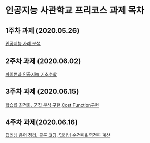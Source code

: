 # 인공지능 사관학교 프리코스 과제 목차

## 1주차 과제 (2020.05.26)
[인공지능 사례 분석](https://github.com/jeong-yerim4898/-AI-/blob/master/1%EC%A3%BC%EC%B0%A8_%EA%B3%BC%EC%A0%9C.ipynb)

## 2주차 과제 (2020.06.02)
[파이썬과 인공지능 기초수학](https://github.com/jeong-yerim4898/-AI-/blob/master/2%EC%A3%BC%EC%B0%A8%EA%B3%BC%EC%A0%9C.ipynb)

## 3주차 과제 (2020.06.15)
[학습률 최적화, 군집 분석 구현,Cost Function구현](https://github.com/jeong-yerim4898/-AI-/blob/master/3%EC%A3%BC%EC%B0%A8_%EA%B3%BC%EC%A0%9C.ipynb)

## 4주차 과제(2020.06.16)
[딥러닝 용어 정리, 클론 코딩, 딥러닝 순전파& 역전파 계산](https://github.com/jeong-yerim4898/-AI-/blob/master/4%EC%A3%BC%EC%B0%A8_%EA%B3%BC%EC%A0%9C.ipynb)
